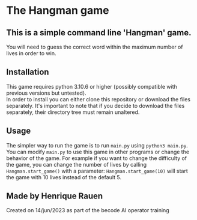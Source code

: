 # The Hangman game

## This is a simple command line 'Hangman' game.
You will need to guess the correct word within the maximum number of lives in order to win.

## Installation
This game requires python 3.10.6 or higher (possibly compatible with previous versions but untested).\
In order to install you can either clone this repository or download the files separately. It's important to note that if you decide to download the files separately, their directory tree must remain unaltered.

## Usage
The simpler way to run the game is to run ```main.py``` using ```python3 main.py```. You can modify ```main.py``` to use this game in other programs or change the behavior of the game. For example if you want to change the difficulty of the game, you can change the number of lives by calling ```Hangman.start_game()``` with a parameter: ```Hangman.start_game(10)``` will start the game with 10 lives instead of the default 5.

## Made by Henrique Rauen
Created on 14/jun/2023 as part of the becode AI operator training
